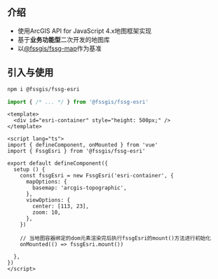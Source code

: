 ## 介绍

- 使用ArcGIS API for JavaScript 4.x地图框架实现
- 基于**业务功能型**二次开发的地图库
- 以[@fssgis/fssg-map](/guide/map/fssg-map.html)作为基准

## 引入与使用

```bash
npm i @fssgis/fssg-esri
```

```js
import { /* ... */ } from '@fssgis/fssg-esri'
```

<EsriBeginToStart />

```vue
<template>
  <div id="esri-container" style="height: 500px;" />
</template>

<script lang="ts">
import { defineComponent, onMounted } from 'vue'
import { FssgEsri } from '@fssgis/fssg-esri'

export default defineComponent({
  setup () {
    const fssgEsri = new FssgEsri('esri-container', {
      mapOptions: {
        basemap: 'arcgis-topographic',
      },
      viewOptions: {
        center: [113, 23],
        zoom: 10,
      },
    })

    // 当地图容器绑定的dom元素渲染完后执行fssgEsri的mount()方法进行初始化
    onMounted(() => fssgEsri.mount())

  },
})
</script>
```

